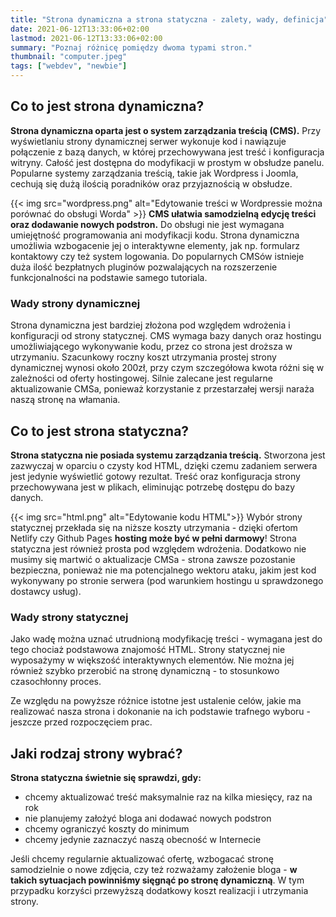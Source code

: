 ```yaml
---
title: "Strona dynamiczna a strona statyczna - zalety, wady, definicja"
date: 2021-06-12T13:33:06+02:00
lastmod: 2021-06-12T13:33:06+02:00
summary: "Poznaj różnicę pomiędzy dwoma typami stron."
thumbnail: "computer.jpeg"
tags: ["webdev", "newbie"]
---
```


## Co to jest strona dynamiczna?
**Strona dynamiczna oparta jest o system zarządzania treścią (CMS).** Przy wyświetlaniu strony dynamicznej serwer wykonuje kod i nawiązuje połączenie z bazą danych, w której przechowywana jest treść i konfiguracja witryny. Całość jest dostępna do modyfikacji w prostym w obsłudze panelu. Popularne systemy zarządzania treścią, takie jak Wordpress i Joomla, cechują się dużą ilością poradników oraz przyjaznością w obsłudze.  

{{< img src="wordpress.png" alt="Edytowanie treści w Wordpressie można porównać do obsługi Worda" >}}
**CMS ułatwia samodzielną edycję treści oraz dodawanie nowych podstron.** Do obsługi nie jest wymagana umiejętność programowania ani modyfikacji kodu. Strona dynamiczna umożliwia wzbogacenie jej o interaktywne elementy, jak np. formularz kontaktowy czy też system logowania. Do popularnych CMSów istnieje duża ilość bezpłatnych pluginów pozwalających na rozszerzenie funkcjonalności na podstawie samego tutoriala.

### Wady strony dynamicznej
Strona dynamiczna jest bardziej złożona pod względem wdrożenia i konfiguracji od strony statycznej. CMS wymaga bazy danych oraz hostingu umożliwiającego wykonywanie kodu, przez co strona jest droższa w utrzymaniu. Szacunkowy roczny koszt utrzymania prostej strony dynamicznej wynosi około 200zł, przy czym szczegółowa kwota różni się w zależności od oferty hostingowej. Silnie zalecane jest regularne aktualizowanie CMSa, ponieważ korzystanie z przestarzałej wersji naraża naszą stronę na włamania.

## Co to jest strona statyczna?
**Strona statyczna nie posiada systemu zarządzania treścią.** Stworzona jest zazwyczaj w oparciu o czysty kod HTML, dzięki czemu zadaniem serwera jest jedynie wyświetlić gotowy rezultat. Treść oraz konfiguracja strony przechowywana jest w plikach, eliminując potrzebę dostępu do bazy danych.

{{< img src="html.png" alt="Edytowanie kodu HTML">}}
Wybór strony statycznej przekłada się na niższe koszty utrzymania - dzięki ofertom Netlify czy Github Pages **hosting może być w pełni darmowy**! Strona statyczna jest również prosta pod względem wdrożenia. Dodatkowo nie musimy się martwić o aktualizacje CMSa - strona zawsze pozostanie bezpieczna, ponieważ nie ma potencjalnego wektoru ataku, jakim jest kod wykonywany po stronie serwera (pod warunkiem hostingu u sprawdzonego dostawcy usług).

### Wady strony statycznej
Jako wadę można uznać utrudnioną modyfikację treści - wymagana jest do tego chociaż podstawowa znajomość HTML. Strony statycznej nie wyposażymy w większość interaktywnych elementów. Nie można jej również szybko przerobić na stronę dynamiczną - to stosunkowo czasochłonny proces. 

Ze względu na powyższe różnice istotne jest ustalenie celów, jakie ma realizować nasza strona i dokonanie na ich podstawie trafnego wyboru - jeszcze przed rozpoczęciem prac. 

## Jaki rodzaj strony wybrać?

**Strona statyczna świetnie się sprawdzi, gdy:**
- chcemy aktualizować treść maksymalnie raz na kilka miesięcy, raz na rok
- nie planujemy założyć bloga ani dodawać nowych podstron
- chcemy ograniczyć koszty do minimum
- chcemy jedynie zaznaczyć naszą obecność w Internecie


Jeśli chcemy regularnie aktualizować ofertę, wzbogacać stronę samodzielnie o nowe zdjęcia, czy też rozważamy założenie bloga - **w takich sytuacjach powinniśmy sięgnąć po stronę dynamiczną**. W tym przypadku korzyści przewyższą dodatkowy koszt realizacji i utrzymania strony.   